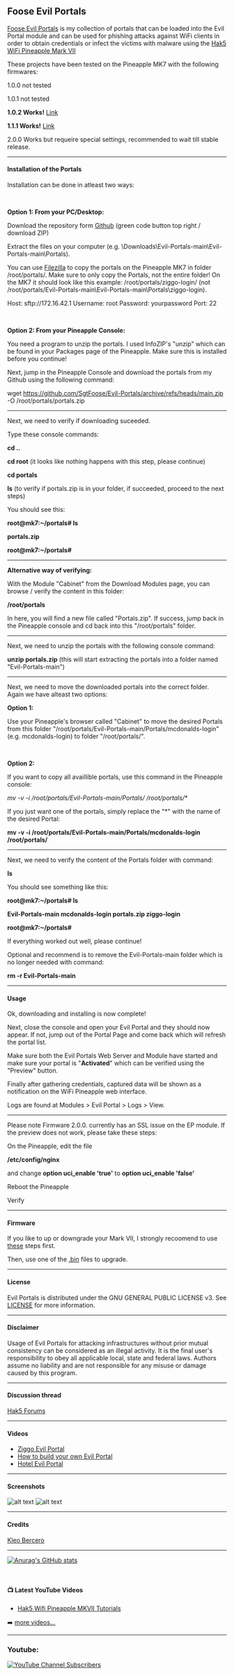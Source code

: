 ## Foose Evil Portals

[Foose Evil Portals](https://github.com/SgtFoose/Evil-Portals) is my collection of portals that can be loaded into the Evil Portal module and can be used for phishing attacks against WiFi clients in order to obtain credentials or infect the victims with malware using the [Hak5](https://hak5.org/) [WiFi Pineapple Mark VII](https://wifipineapple.com/) 

These projects have been tested on the Pineapple MK7 with the following firmwares:

1.0.0 not tested

1.0.1 not tested

**1.0.2 Works!** [Link](https://downloads.hak5.org/api/devices/wifipineapplemk7/firmwares/1.0.2-stable)

**1.1.1 Works!** [Link](https://downloads.hak5.org/api/devices/wifipineapplemk7/firmwares/1.1.1-stable)

2.0.0 Works but requeire special settings, recommended to wait till stable release.


---

#### Installation of the Portals
Installation can be done in atleast two ways:

<br />

**Option 1: From your PC/Desktop:**

Download the repository form [Github](https://github.com/SgtFoose/Evil-Portals) (green code button top right / download ZIP)

Extract the files on your computer (e.g. \Downloads\Evil-Portals-main\Evil-Portals-main\Portals).

You can use [Filezilla](https://filezilla-project.org/) to copy the portals on the Pineapple MK7 in folder /root/portals/.
Make sure to only copy the Portals, not the entire folder! On the MK7 it should look like this example: /root/portals/ziggo-login/ (not /root/portals/Evil-Portals-main\Evil-Portals-main\Portals\ziggo-login).

Host: sftp://172.16.42.1 Username: root Password: yourpassword Port: 22

<br />

**Option 2: From your Pineapple Console:**

You need a program to unzip the portals. I used InfoZIP's "unzip" which can be found in your Packages page of the Pineapple. Make sure this is installed before you continue!

Next, jump in the Pineapple Console and download the portals from my Github using the following command:

wget https://github.com/SgtFoose/Evil-Portals/archive/refs/heads/main.zip -O /root/portals/portals.zip

---

Next, we need to verify if downloading suceeded. 

Type these console commands:

**cd ..**

**cd root** (it looks like nothing happens with this step, please continue)

**cd portals**

**ls** (to verify if portals.zip is in your folder, if succeeded, proceed to the next steps)

You should see this:

**root@mk7:~/portals# ls**

**portals.zip**

**root@mk7:~/portals#**

---

**Alternative way of verifying:**

With the Module "Cabinet" from the Download Modules page, you can browse / verify the content in this folder:

**/root/portals**

In here, you will find a new file called "Portals.zip". If success, jump back in the Pineapple console and cd back into this "/root/portals" folder.

---

Next, we need to unzip the portals with the following console command:

**unzip portals.zip** (this will start extracting the portals into a folder named "Evil-Portals-main")

---

Next, we need to move the downloaded portals into the correct folder. 
Again we have alteast two options:

**Option 1:** 

Use your Pineapple's browser called "Cabinet" to move the desired Portals from this folder "/root/portals/Evil-Portals-main/Portals/mcdonalds-login" (e.g. mcdonalds-login) to folder "/root/portals/".

<br />

**Option 2:**

If you want to copy all availlible portals, use this command in the Pineapple console:

**mv -v -i /root/portals/Evil-Portals-main/Portals/* /root/portals/**

If you just want one of the portals, simply replace the "*" with the name of the desired Portal:

**mv -v -i /root/portals/Evil-Portals-main/Portals/mcdonalds-login /root/portals/**

---

Next, we need to verify the content of the Portals folder with command:

**ls**

You should see something like this:

**root@mk7:~/portals# ls**

**Evil-Portals-main  mcdonalds-login    portals.zip        ziggo-login**

**root@mk7:~/portals#**

If everything worked out well, please continue!

Optional and recommend is to remove the Evil-Portals-main folder which is no longer needed with command:

**rm -r Evil-Portals-main**

---

#### Usage

Ok, downloading and installing is now complete!

Next, close the console and open your Evil Portal and they should now appear. If not, jump out of the Portal Page and come back which will refresh the portal list.

Make sure both the Evil Portals Web Server and Module have started and make sure your portal is "**Activated**" which can be verified using the "Preview" button.

Finally after gathering credentials, captured data will be shown as a notification on the WiFi Pineapple web interface. 

Logs are found at Modules > Evil Portal > Logs > View.

---

Please note Firmware 2.0.0. currently has an SSL issue on the EP module. If the preview does not work, please take these steps:

On the Pineapple, edit the file

**/etc/config/nginx**

and change
    **option uci_enable 'true'**
to
    **option uci_enable 'false'**

Reboot the Pineapple

Verify

---

#### Firmware

If you like to up or downgrade your Mark VII, I strongly recoomend to use [these](https://docs.hak5.org/wifi-pineapple/faq/factory-reset-and-recovery) steps first.

Then, use one of the [.bin](https://downloads.hak5.org/api/devices/wifipineapplemk7/firmwares) files to upgrade. 

---

#### License

Evil Portals is distributed under the GNU GENERAL PUBLIC LICENSE v3. See [LICENSE](https://github.com/SgtFoose/Evil-Portals/blob/main/LICENSE) for more information.

---

#### Disclaimer

Usage of Evil Portals for attacking infrastructures without prior mutual consistency can be considered as an illegal activity. 
It is the final user's responsibility to obey all applicable local, state and federal laws. 
Authors assume no liability and are not responsible for any misuse or damage caused by this program.

---

#### Discussion thread

[Hak5 Forums](https://forums.hak5.org/index.php?/topic/39856-evil-portals/)

---

#### Videos

* [Ziggo Evil Portal](https://youtu.be/knW2t2AYfGk)
* [How to build your own Evil Portal](https://youtu.be/r6YXPGYmK0w)
* [Hotel Evil Portal](https://www.youtube.com/watch?v=XyWYiM48F_E&ab_channel=SgtFoose)

---

#### Screenshots

![alt text](https://user-images.githubusercontent.com/17387175/160284637-2b6bd6c3-d85c-40f2-b6f5-ee8d291dd87b.png?raw=true)
![alt text](https://user-images.githubusercontent.com/17387175/158378292-32af4781-31b7-4ce8-aae0-f09285bc9262.png?raw=true)

---

#### Credits

[Kleo Bercero](https://github.com/kleo/evilportals)

---

[![Anurag's GitHub stats](https://github-readme-stats.vercel.app/api?username=SgtFoose)](https://github.com/anuraghazra/github-readme-stats)

<br />

#### 📺 Latest YouTube Videos

<!-- YOUTUBE:START -->
- [Hak5 Wifi Pineapple MKVII Tutorials](https://youtube.com/playlist?list=PL-Yn2GfVAO9hhArZujZQ7RgEgbLDldM7_)
<!-- YOUTUBE:END -->

➡️ [more videos...](https://youtube.com/SgtFoose)

---

### Youtube:

[![YouTube Channel Subscribers](https://img.shields.io/youtube/channel/subscribers/UCDCHcqyeQgJ-jVSd6VJkbCw?logo=youtube&logoColor=red&style=for-the-badge)][youtube]

[youtube]: https://youtube.com/SgtFoose
